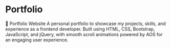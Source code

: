 # Portfolio
🧩 Portfolio Website A personal portfolio to showcase my projects, skills, and experience as a frontend developer. Built using HTML, CSS, Bootstrap, JavaScript, and jQuery, with smooth scroll animations powered by AOS for an engaging user experience.
